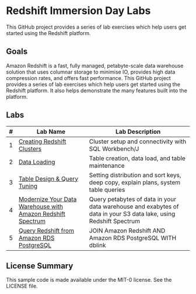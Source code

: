 # Redshift Immersion Day Labs
This GitHub project provides a series of lab exercises which help users get started using the Redshift platform.

## Goals
Amazon Redshift is a fast, fully managed, petabyte-scale data warehouse solution that uses columnar storage to minimise IO, provides high data compression rates, and offers fast performance. This GitHub project provides a series of lab exercises which help users get started using the Redshift platform.  It also helps demonstrate the many features built into the platform.

## Labs
|# |Lab Name |Lab Description |
|---- |---- | ----|
|1 |[Creating Redshift Clusters](lab1/README.md) |Cluster setup and connectivity with SQL Workbench/J |
|2 |[Data Loading](lab2/README.md) |Table creation, data load, and table maintenance |
|3 |[Table Design & Query Tuning](lab3/README.md) |Setting distribution and sort keys, deep copy, explain plans, system table queries |
|4 |[Modernize Your Data Warehouse with Amazon Redshift Spectrum](lab4/README.md) |Query petabytes of data in your data warehouse and exabytes of data in your S3 data lake, using Redshift Spectrum |
|5 |[Query Redshift from Amazon RDS PostgreSQL](https://aws.amazon.com/blogs/big-data/join-amazon-redshift-and-amazon-rds-postgresql-with-dblink/) |JOIN Amazon Redshift AND Amazon RDS PostgreSQL WITH dblink |

## License Summary

This sample code is made available under the MIT-0 license. See the LICENSE file.
